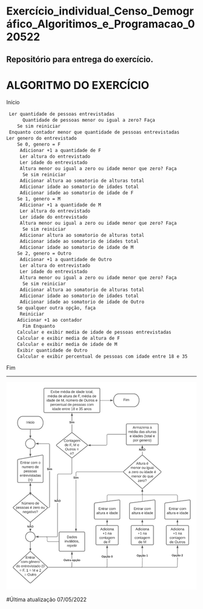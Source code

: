 # Exercício_individual_Censo_Demográfico_Algoritimos_e_Programacao_020522
Repositório para entrega do exercício.
------------------------------------------------------
# ALGORITMO DO EXERCÍCIO

Início

     Ler quantidade de pessoas entrevistadas
          Quantidade de pessoas menor ou igual a zero? Faça
	    Se sim reiniciar
     Enquanto contador menor que quantidade de pessoas entrevistadas
	Ler genero do entrevistado
		Se 0, genero = F
		 Adicionar +1 a quantidade de F
		 Ler altura do entrevistado
		 Ler idade do entrevistado
		 Altura menor ou igual a zero ou idade menor que zero? Faça
		  Se sim reiniciar
		 Adicionar altura ao somatorio de alturas total
		 Adicionar idade ao somatorio de idades total
		 Adicionar idade ao somatorio de idade de F
		Se 1, genero = M
		 Adicionar +1 a quantidade de M
		 Ler altura do entrevistado
		 Ler idade do entrevistado
		 Altura menor ou igual a zero ou idade menor que zero? Faça
		  Se sim reiniciar
		 Adicionar altura ao somatorio de alturas total
		 Adicionar idade ao somatorio de idades total
		 Adicionar idade ao somatorio de idade de M
		Se 2, genero = Outro
		 Adicionar +1 a quantidade de Outro
		 Ler altura do entrevistado
		 Ler idade do entrevistado
		 Altura menor ou igual a zero ou idade menor que zero? Faça
		  Se sim reiniciar
		 Adicionar altura ao somatorio de alturas total
		 Adicionar idade ao somatorio de idades total
		 Adicionar idade ao somatorio de idade de Outro
		Se qualquer outra opção, faça
		 Reiniciar
		Adicionar +1 ao contador
          Fim Enquanto   
		Calcular e exibir media de idade de pessoas entrevistadas
		Calcular e exibir media de altura de F
		Calcular e exibir media de idade de M
		Exibir quantidade de Outro
		Calcular e exibir percentual de pessoas com idade entre 18 e 35

Fim


--------------------------------------------------------

![fluxograma](https://github.com/gtmach/Exerc-cio_individual_Censo_Demogr-fico_Algoritimos_e_Programacao_020522/blob/main/censo_fluxograma.png)

#Última atualização 07/05/2022



